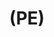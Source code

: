 ---
inv_num: 2022-049
add_credit:
url: 2022-049
title: "(PE)"
year: '2022'
display_year: '2022'
medium: Poly(methylene) "grab-and-go snacking bag", thermal laminating pouch
dims: 30 x 20 cm
pitch: "“grab-and-go snacking” sandwich wrappings lemted in a thermal roll lamination
  machine."
ps:
live_url:
youtube:
related_code:
subheading:
download:
commission:
layout: things-i-made
---